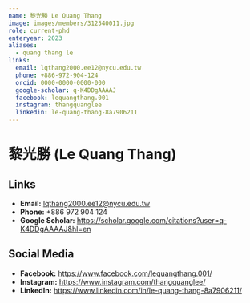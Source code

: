 ```yaml
---
name: 黎光勝 Le Quang Thang 
image: images/members/312540011.jpg 
role: current-phd
enteryear: 2023
aliases:
  - quang thang le
links:
  email: lqthang2000.ee12@nycu.edu.tw
  phone: +886-972-904-124
  orcid: 0000-0000-0000-000
  google-scholar: q-K4DDgAAAAJ
  facebook: lequangthang.001
  instagram: thangquanglee
  linkedin: le-quang-thang-8a7906211
---
```

# 黎光勝 (Le Quang Thang)  

## Links

- **Email:** lqthang2000.ee12@nycu.edu.tw
- **Phone:** +886 972 904 124
- **Google Scholar:** https://scholar.google.com/citations?user=q-K4DDgAAAAJ&hl=en

## Social Media

- **Facebook:** https://www.facebook.com/lequangthang.001/
- **Instagram:** https://www.instagram.com/thangquanglee/
- **LinkedIn:** https://www.linkedin.com/in/le-quang-thang-8a7906211/ 
